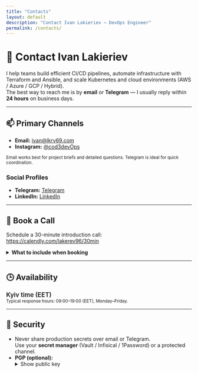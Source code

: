 ```yaml
---
title: "Contacts"
layout: default
description: "Contact Ivan Lakieriev — DevOps Engineer"
permalink: /contacts/
---
```


# 👋 Contact Ivan Lakieriev

I help teams build efficient CI/CD pipelines, automate infrastructure with Terraform and Ansible, and scale Kubernetes and cloud environments (AWS / Azure / GCP / Hybrid).  
The best way to reach me is by **email** or **Telegram** — I usually reply within **24 hours** on business days.

---

## 📫 Primary Channels
- **Email:** [ivan@lkrv69.com](mailto:ivan@lkrv69.com)
- **Instagram:** [@cod3devOps](https://instagram.com/cod3devOps)

<small>Email works best for project briefs and detailed questions. Telegram is ideal for quick coordination.</small>

### Social Profiles
- **Telegram:** [Telegram](https://t.me/Ivan_Lakieriev)
- **LinkedIn:** [LinkedIn](https://linkedin.com/in/lakieriev)

---

## 📅 Book a Call
Schedule a 30-minute introduction call: <https://calendly.com/lakerev96/30min>

<details>
  <summary><strong>What to include when booking</strong></summary>
  <ul>
    <li>Goals and current pain points (2–3 short bullets)</li>
    <li>Tech stack & environment (cloud/on-prem, CI/CD, IaC)</li>
    <li>Timeline and budget model (fixed / hourly)</li>
  </ul>
</details>

---

## 🕒 Availability
<div id="local-time" data-timezone="Europe/Kyiv" style="font-size:1.05rem;font-weight:600;">Kyiv time (EET)</div>
<small>Typical response hours: 09:00–19:00 (EET), Monday–Friday.</small>

<script>
(function () {
  try {
    const el = document.getElementById('local-time');
    const tz = el?.dataset?.timezone || Intl.DateTimeFormat().resolvedOptions().timeZone;
    const now = new Date();
    const fmt = new Intl.DateTimeFormat([], { hour: '2-digit', minute: '2-digit', timeZone: tz });
    if (el) el.textContent = `${tz} — ${fmt.format(now)}`;
  } catch (e) {}
})();
</script>

---

## 🔐 Security
- Never share production secrets over email or Telegram.  
  Use your **secret manager** (Vault / Infisical / 1Password) or a protected channel.
- **PGP (optional):**
  <details>
    <summary>Show public key</summary>
